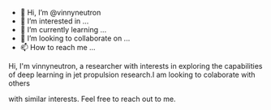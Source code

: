 - 👋 Hi, I’m @vinnyneutron
- 👀 I’m interested in ...
- 🌱 I’m currently learning ...
- 💞️ I’m looking to collaborate on ...
- 📫 How to reach me ...

<!---
vinnyneutron/vinnyneutron is a ✨ special ✨ repository because its `README.md` (this file) appears on your GitHub profile.
You can click the Preview link to take a look at your changes.
---> Hi, I'm vinnyneutron, a researcher with interests in exploring the capabilities of deep learning in jet propulsion research.I am looking to colaborate with others
with similar interests. Feel free to reach out to me.
